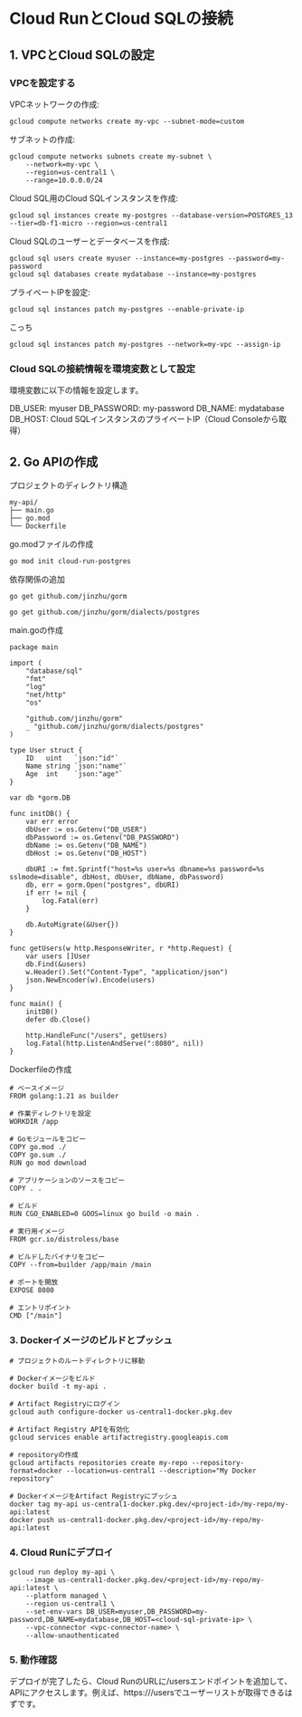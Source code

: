 # Cloud RunとCloud SQLの接続
## 1. VPCとCloud SQLの設定

### VPCを設定する
VPCネットワークの作成:

```
gcloud compute networks create my-vpc --subnet-mode=custom
```

サブネットの作成:
```
gcloud compute networks subnets create my-subnet \
    --network=my-vpc \
    --region=us-central1 \
    --range=10.0.0.0/24

```

Cloud SQL用のCloud SQLインスタンスを作成:
```
gcloud sql instances create my-postgres --database-version=POSTGRES_13 --tier=db-f1-micro --region=us-central1
```

Cloud SQLのユーザーとデータベースを作成:
```
gcloud sql users create myuser --instance=my-postgres --password=my-password
gcloud sql databases create mydatabase --instance=my-postgres

```

プライベートIPを設定:
```
gcloud sql instances patch my-postgres --enable-private-ip

```

こっち
```
gcloud sql instances patch my-postgres --network=my-vpc --assign-ip
```

### Cloud SQLの接続情報を環境変数として設定
環境変数に以下の情報を設定します。

DB_USER: myuser
DB_PASSWORD: my-password
DB_NAME: mydatabase
DB_HOST: Cloud SQLインスタンスのプライベートIP（Cloud Consoleから取得）

## 2. Go APIの作成
プロジェクトのディレクトリ構造
```
my-api/
├── main.go
├── go.mod
└── Dockerfile
```

go.modファイルの作成

```
go mod init cloud-run-postgres
```

依存関係の追加
```
go get github.com/jinzhu/gorm

go get github.com/jinzhu/gorm/dialects/postgres 
```

main.goの作成
```
package main

import (
    "database/sql"
    "fmt"
    "log"
    "net/http"
    "os"

    "github.com/jinzhu/gorm"
    _ "github.com/jinzhu/gorm/dialects/postgres"
)

type User struct {
    ID   uint   `json:"id"`
    Name string `json:"name"`
    Age  int    `json:"age"`
}

var db *gorm.DB

func initDB() {
    var err error
    dbUser := os.Getenv("DB_USER")
    dbPassword := os.Getenv("DB_PASSWORD")
    dbName := os.Getenv("DB_NAME")
    dbHost := os.Getenv("DB_HOST")

    dbURI := fmt.Sprintf("host=%s user=%s dbname=%s password=%s sslmode=disable", dbHost, dbUser, dbName, dbPassword)
    db, err = gorm.Open("postgres", dbURI)
    if err != nil {
        log.Fatal(err)
    }

    db.AutoMigrate(&User{})
}

func getUsers(w http.ResponseWriter, r *http.Request) {
    var users []User
    db.Find(&users)
    w.Header().Set("Content-Type", "application/json")
    json.NewEncoder(w).Encode(users)
}

func main() {
    initDB()
    defer db.Close()

    http.HandleFunc("/users", getUsers)
    log.Fatal(http.ListenAndServe(":8080", nil))
}

```

Dockerfileの作成
```
# ベースイメージ
FROM golang:1.21 as builder

# 作業ディレクトリを設定
WORKDIR /app

# Goモジュールをコピー
COPY go.mod ./
COPY go.sum ./
RUN go mod download

# アプリケーションのソースをコピー
COPY . .

# ビルド
RUN CGO_ENABLED=0 GOOS=linux go build -o main .

# 実行用イメージ
FROM gcr.io/distroless/base

# ビルドしたバイナリをコピー
COPY --from=builder /app/main /main

# ポートを開放
EXPOSE 8080

# エントリポイント
CMD ["/main"]

```

### 3. Dockerイメージのビルドとプッシュ
```
# プロジェクトのルートディレクトリに移動

# Dockerイメージをビルド
docker build -t my-api .

# Artifact Registryにログイン
gcloud auth configure-docker us-central1-docker.pkg.dev

# Artifact Registry APIを有効化
gcloud services enable artifactregistry.googleapis.com

# repositoryの作成
gcloud artifacts repositories create my-repo --repository-format=docker --location=us-central1 --description="My Docker repository"

# DockerイメージをArtifact Registryにプッシュ
docker tag my-api us-central1-docker.pkg.dev/<project-id>/my-repo/my-api:latest
docker push us-central1-docker.pkg.dev/<project-id>/my-repo/my-api:latest

```

### 4. Cloud Runにデプロイ
```
gcloud run deploy my-api \
    --image us-central1-docker.pkg.dev/<project-id>/my-repo/my-api:latest \
    --platform managed \
    --region us-central1 \
    --set-env-vars DB_USER=myuser,DB_PASSWORD=my-password,DB_NAME=mydatabase,DB_HOST=<cloud-sql-private-ip> \
    --vpc-connector <vpc-connector-name> \
    --allow-unauthenticated

```

### 5. 動作確認
デプロイが完了したら、Cloud RunのURLに/usersエンドポイントを追加して、APIにアクセスします。例えば、https://<your-cloud-run-url>/usersでユーザーリストが取得できるはずです。